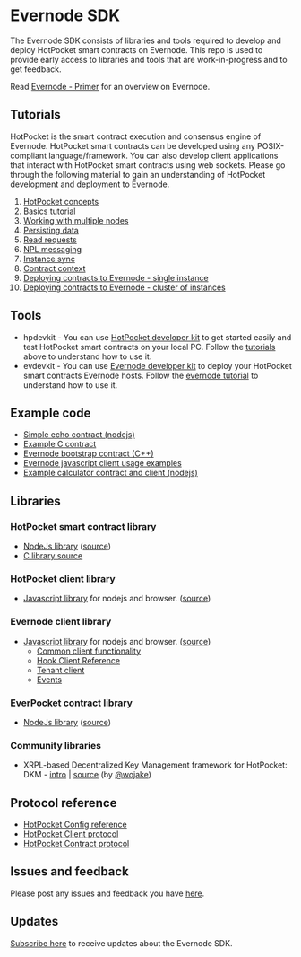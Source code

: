 # Evernode SDK

The Evernode SDK consists of libraries and tools required to develop and deploy HotPocket smart contracts on Evernode. This repo is used to provide early access to libraries and tools that are work-in-progress and to get feedback.

Read [Evernode - Primer](primer.md) for an overview on Evernode.

## Tutorials

HotPocket is the smart contract execution and consensus engine of Evernode. HotPocket smart contracts can be developed using any POSIX-compliant language/framework. You can also develop client applications that interact with HotPocket smart contracts using web sockets. Please go through the following material to gain an understanding of HotPocket development and deployment to Evernode.

1. [HotPocket concepts](hotpocket/concepts.md)
2. [Basics tutorial](hotpocket/tutorial-basics.md)
3. [Working with multiple nodes](hotpocket/tutorial-multinode.md)
4. [Persisting data](hotpocket/tutorial-persistdata.md)
5. [Read requests](hotpocket/tutorial-readreq.md)
6. [NPL messaging](hotpocket/tutorial-npl.md)
7. [Instance sync](hotpocket/tutorial-instance-sync.md)
8. [Contract context](hotpocket/contract-context.md)
9. [Deploying contracts to Evernode - single instance](evernode/tutorial-basics.md)
10. [Deploying contracts to Evernode - cluster of instances](evernode/tutorial-cluster.md)

## Tools

- hpdevkit - You can use [HotPocket developer kit](hpdevkit/index.md) to get started easily and test HotPocket smart contracts on your local PC. Follow the [tutorials](#tutorials) above to understand how to use it.
- evdevkit - You can use [Evernode developer kit](evdevkit/index.md) to deploy your HotPocket smart contracts Evernode hosts. Follow the [evernode tutorial](evernode/tutorial-basics.md) to understand how to use it.

## Example code

- [Simple echo contract (nodejs)](https://github.com/HotPocketDev/hp-nodejs-contract/blob/main/example/echo-contract.js)
- [Example C contract](https://github.com/HotPocketDev/hp-c-contract/blob/main/example_contract.c)
- [Evernode bootstrap contract (C++)](https://github.com/HotPocketDev/evernode-bootstrap-contract)
- [Evernode javascript client usage examples](https://github.com/HotPocketDev/evernode-js-client/blob/main/test/test.js)
- [Example calculator contract and client (nodejs)](https://github.com/HotPocketDev/example-calculator-contract)

## Libraries

### HotPocket smart contract library

- [NodeJs library](https://www.npmjs.com/package/hotpocket-nodejs-contract) ([source](https://github.com/HotPocketDev/hp-nodejs-contract))
- [C library source](https://github.com/HotPocketDev/hp-c-contract)

### HotPocket client library

- [Javascript library](https://www.npmjs.com/package/hotpocket-js-client) for nodejs and browser. ([source](https://github.com/HotPocketDev/hp-js-client))

### Evernode client library

- [Javascript library](https://www.npmjs.com/package/evernode-js-client) for nodejs and browser. ([source](https://github.com/HotPocketDev/evernode-js-client))
  - [Common client functionality](evernode/reference-api-common.md)
  - [Hook Client Reference](evernode/reference-api-hook-clients.md)
  - [Tenant client](evernode/reference-api-tenant.md)
  - [Events](evernode/reference-api-events.md)

### EverPocket contract library

- [NodeJs library](https://www.npmjs.com/package/everpocket-nodejs-contract) ([source](https://github.com/EvernodeXRPL/everpocket-nodejs-contract))

### Community libraries

- XRPL-based Decentralized Key Management framework for HotPocket: DKM - [intro](https://devpost.com/software/decentralized-key-management-evernode) | [source](https://github.com/wojake/DKM) (by [@wojake](https://github.com/wojake))

## Protocol reference

- [HotPocket Config reference](hotpocket/reference-configuration.md)
- [HotPocket Client protocol](hotpocket/reference-client-protocol.md)
- [HotPocket Contract protocol](hotpocket/reference-contract-protocol.md)

## Issues and feedback

Please post any issues and feedback you have [here](https://github.com/HotPocketDev/evernode-sdk/issues).

## Updates

[Subscribe here](https://github.com/HotPocketDev/evernode-sdk/issues/4) to receive updates about the Evernode SDK.
